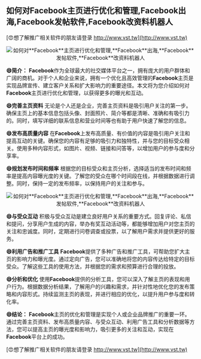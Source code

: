 ## **如何对**Facebook**主页进行优化和管理,**Facebook**出海,**Facebook**发帖软件,**Facebook**改资料机器人**

[😍想了解推广相关软件的朋友请登录 http://www.vst.tw](http://www.vst.tw)

 <center><img src="https://vst.tw/MP4/tuiguang/png/4.png" alt="如何对**Facebook**主页进行优化和管理,**Facebook**出海,**Facebook**发帖软件,**Facebook**改资料机器人"></center>

**😄简介：**
**Facebook**作为全球最大的社交媒体平台之一，拥有庞大的用户群体和广阔的商机。对于个人和企业来说，拥有一个优化且高效管理的**Facebook**主页是实现品牌宣传、建立客户关系和扩大影响力的重要途径。本文将为您介绍如何对**Facebook**主页进行优化和管理，以获得更多的曝光和互动。

**😄完善主页资料**
无论是个人还是企业，完善主页资料是吸引用户关注的第一步。确保主页上的基本信息包括头像、封面照片、简介等都是清晰、准确和有吸引力的。同时，填写详细的联系信息和营业时间等也有助于用户快速了解您的信息。

**😄发布高质量内容**
在**Facebook**上发布高质量、有价值的内容是吸引用户关注和提高互动的关键。确保您的内容有足够的吸引力和独特性，并与您的目标受众相关。使用多种内容形式，如图片、视频、链接和问答等，以增加用户的参与度和分享率。

**😄规划发布时间和频率**
根据您的目标受众和主页分析，选择适当的发布时间和频率是提高内容曝光度的关键。了解您的受众在哪个时间段在线，并根据数据进行调整。同时，保持一定的发布频率，以保持用户的关注和参与。

 <center><img src="https://vst.tw/MP4/tuiguang/png/2.png" alt="如何对**Facebook**主页进行优化和管理,**Facebook**出海,**Facebook**发帖软件,**Facebook**改资料机器人"></center>

**😄与受众互动**
积极与受众互动是建立良好用户关系的重要方式。回复评论、私信和提问，分享用户生成的内容，举办有奖互动活动等，都能够增加用户对您主页的关注和忠诚度。同时，定期进行问卷调查或投票，以了解用户需求并提供更好的服务。

**😄利用广告和推广工具**
**Facebook**提供了多种广告和推广工具，可帮助您扩大主页的影响力和曝光度。通过定向广告，您可以准确地将您的内容传达给特定的目标受众。了解这些工具的使用方法，并根据您的需求和预算进行合理的投放。

**😄分析和优化**
使用**Facebook**提供的分析工具，您可以深入了解主页的表现和用户行为。根据数据分析结果，了解用户的兴趣和需求，并针对性地优化您的发布策略和内容形式。持续监测主页的表现，并进行相应的优化，以提升用户参与度和转化率。

**😄结论：**
**Facebook**主页的优化和管理是实现个人或企业品牌推广的重要一环。通过完善主页资料、发布高质量内容、与受众互动、利用广告工具和分析数据等方法，您可以提高主页的曝光度和影响力，吸引更多的关注和互动，实现在**Facebook**平台上的成功。

[😍想了解推广相关软件的朋友请登录 http://www.vst.tw](http://www.vst.tw)



